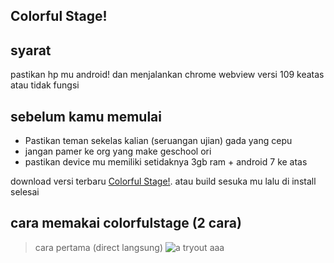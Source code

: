 ## Colorful Stage!
## syarat
pastikan hp mu android! dan menjalankan chrome webview versi 109 keatas atau tidak fungsi
## sebelum kamu memulai
- Pastikan teman sekelas kalian (seruangan ujian) gada yang cepu
- jangan pamer ke org yang make geschool ori
- pastikan device mu memiliki setidaknya 3gb ram + android 7 ke atas

download versi terbaru [Colorful Stage!](https://github.com/nadchan/colorfulstage/releases). atau build sesuka mu
lalu di install
selesai

## cara memakai colorfulstage (2 cara)
> cara pertama (direct langsung)
![a tryout](https://gmbackend.pages.dev/tryout.png)
aaa
